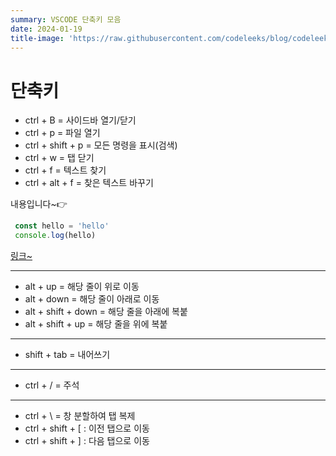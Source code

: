 ```yaml
---
summary: VSCODE 단축키 모음
date: 2024-01-19
title-image: 'https://raw.githubusercontent.com/codeleeks/blog/codeleeks-images/vscode/vscode-shortcut/title.png'
---
```


# 단축키

- ctrl + B = 사이드바 열기/닫기
- ctrl + p = 파일 열기
- ctrl + shift + p = 모든 명령을 표시(검색)
- ctrl + w = 탭 닫기
- ctrl + f = 텍스트 찾기
- ctrl + alt + f = 찾은 텍스트 바꾸기

<MessageBox level='info' title='제목 입니다~'>
  내용입니다~👉

  ```js
   const hello = 'hello'
   console.log(hello)
  ```

  <a href='' target='_blank'>링크~</a>
</MessageBox>

<hr />

- alt + up = 해당 줄이 위로 이동
- alt + down = 해당 줄이 아래로 이동
- alt + shift + down = 해당 줄을 아래에 복붙
- alt + shift + up = 해당 줄을 위에 복붙

<hr />

- shift + tab = 내어쓰기

<hr />

- ctrl + / = 주석

<hr />

- ctrl + \ = 창 분할하여 탭 복제
- ctrl + shift + [ : 이전 탭으로 이동
- ctrl + shift + ] : 다음 탭으로 이동
